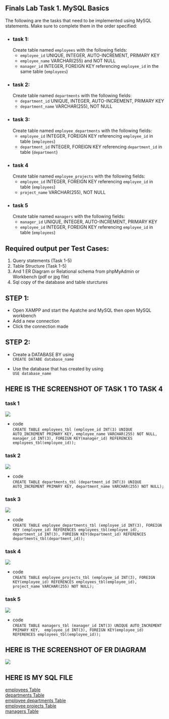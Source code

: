 ## Finals Lab Task 1. MySQL Basics
<!-- task needed to complete and instructions -->
The following are the tasks that need to be implemented using MySQL statements. Make sure to complete them in the order specified:
- ### task 1:
  Create table named `employees` with the following fields:  
  - `employee_id` UNIQUE, INTEGER, AUTO-INCREMENT, PRIMARY KEY
  -  `employee_name` VARCHAR(255) and NOT NULL
  -  `manager_id` INTEGER, FOREIGN KEY referencing `employee_id` in the same table (`employees`) 
- ### task 2:
  Create table named `departments` with the following fields:
  - `department_id`  UNIQUE, INTEGER, AUTO-INCREMENT, PRIMARY KEY
  - `department_name` VARCHAR(255), NOT NULL
- ### task 3:
  Create table named `employee_departments` with the following fields:
  - `employee_id` INTEGER, FOREIGN KEY referencing `employee_id` in table (`employees`)
  - `department_id` INTEGER, FOREIGN KEY referencing `department_id` in table (`department`)
- ### task 4
  Create table named `employee_projects` with the following fields:
  - `employee_id` INTEGER, FOREIGN KEY referencing `employee_id` in table (`employees`)
  - `project_name` VARCHAR(255), NOT NULL
- ### task 5
  Create table named `managers` with the following fields:
  - `manager_id` UNIQUE, INTEGER, AUTO-INCREMENT, PRIMARY KEY
  - `employee_id` INTEGER, FOREIGN KEY referencing `employee_id` in table (`employees`)



 <!-- required output-->
## Required output per Test Cases:
1. Query statements (Task 1-5)
2. Table Structure (Task 1-5)
3. And 1 ER Diagram or Relational schema from phpMyAdmin or Workbench (pdf or jpg file)
4. Sql copy of the database and table sturctures


<!-- step by step -->
## STEP 1:
- Open XAMPP and start the Apatche and MySQL then open MySQL workbench
- Add a new connection
- Click the connection made
## STEP 2:
- Create a DATABASE BY using  
 `CREATE DATABE database_name`
- Use the database that has created by using  
  `USE database_name`

  <!-- screenshots and code  -->
## HERE IS THE SCREENSHOT OF TASK 1 TO TASK 4 
### task 1
![](image/task%201%20-%20task%201.png)  
- code  
  `CREATE TABLE employees_tbl (employee_id INT(3) UNIQUE AUTO_INCREMENT PRIMARY KEY,
 employee_name VARCHAR(255) NOT NULL, 
 manager_id INT(3), FOREIGN KEY(manager_id) REFERENCES employees_tbl(employee_id));`
### task 2
![](image/task%201%20-%20task%202.png)
- code  
  `CREATE TABLE departments_tbl (department_id INT(3) UNIQUE AUTO_INCREMENT PRIMARY KEY,
 department_name VARCHAR(255) NOT NULL);`
### task 3
![](image/task%201%20-%20task%203.png)
- code  
`CREATE TABLE employee_departments_tbl (employee_id INT(3), FOREIGN KEY (employee_id) REFERENCES employees_tbl(employee_id), 
department_id INT(3), FOREIGN KEY(department_id) REFERENCES departments_tbl(department_id));`
### task 4
![](image/task%201%20-%20task%204.png)
- code  
  `CREATE TABLE employee_projects_tbl (employee_id INT(3), FOREIGN KEY(employee_id) REFERENCES employees_tbl(employee_id),
 project_name VARCHAR(255) NOT NULL);`
### task 5
![](image/task%201%20-%20task%205.png)
- code  
  `CREATE TABLE managers_tbl (manager_id INT(3) UNIQUE AUTO_INCREMENT PRIMARY KEY, 
employee_id INT(3), FOREIGN KEY(employee_id) REFERENCES employees_tbl(employee_id));`


<!-- ER Diagram -->
## HERE IS THE SCREENSHOT OF ER DIAGRAM
![](image/task%201%20ER%20diagram.png)

<!--SQL FILES-->
## HERE IS MY SQL FILE
[employees Table](file/multi_level_company_db_employee_projects_tbl.sql)  
[departments Table](file/multi_level_company_db_departments_tbl.sql)  
[employee departments Table](file/multi_level_company_db_employee_departments_tbl.sql)  
[employee projects Table](file/multi_level_company_db_employee_projects_tbl.sql)  
[managers Table](file/multi_level_company_db_managers_tbl.sql)  

